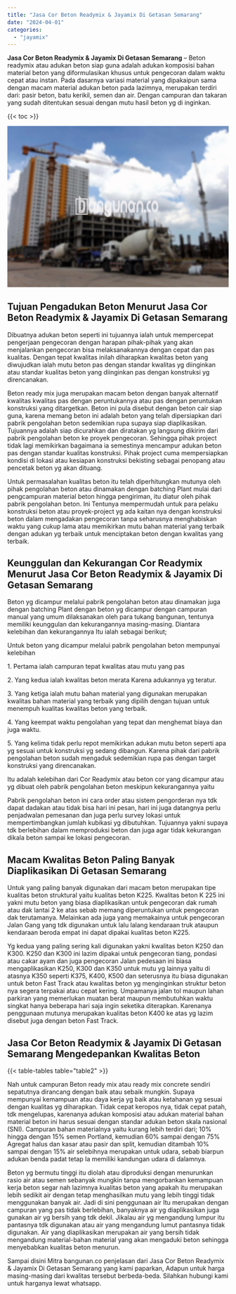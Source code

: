 ```yaml
---
title: "Jasa Cor Beton Readymix & Jayamix Di Getasan Semarang"
date: "2024-04-01"
categories: 
  - "jayamix"
---
```


**Jasa Cor Beton Readymix & Jayamix Di Getasan Semarang** – Beton readymix atau adukan beton siap guna adalah adukan komposisi bahan material beton yang diformulasikan khusus untuk pengecoran dalam waktu cepat atau instan. Pada dasarnya variasi material yang dipakaipun sama dengan macam material adukan beton pada lazimnya, merupakan terdiri dari: pasir beton, batu kerikil, semen dan air. Dengan campuran dan takaran yang sudah ditentukan sesuai dengan mutu hasil beton yg di inginkan.

{{< toc >}}

![Jasa Cor Beton Readymix & Jayamix Di Getasan Semarang](/images/jasa-cor-readymix-29.png)

## Tujuan Pengadukan Beton Menurut Jasa Cor Beton Readymix & Jayamix Di Getasan Semarang

Dibuatnya adukan beton seperti ini tujuannya ialah untuk mempercepat pengerjaan pengecoran dengan harapan pihak-pihak yang akan menjalankan pengecoran bisa melaksanakannya dengan cepat dan pas kualitas. Dengan tepat kwalitas inilah diharapkan kwalitas beton yang diwujudkan ialah mutu beton pas dengan standar kwalitas yg diinginkan atau standar kualitas beton yang diinginkan pas dengan konstruksi yg direncanakan.

Beton ready mix juga merupakan macam beton dengan banyak alternatif kwalitas kwalitas pas dengan peruntukannya atau pas dengan peruntukan konstruksi yang ditargetkan. Beton ini pula disebut dengan beton cair siap guna, karena memang beton ini adalah beton yang telah dipersiapkan dari pabrik pengolahan beton sedemikian rupa supaya siap diaplikasikan. Tujuannya adalah siap dicurahkan dan diratakan yg langsung dikirim dari pabrik pengolahan beton ke proyek pengecoran. Sehingga pihak project tidak lagi memikirkan bagaimana ia semestinya mencampur adukan beton pas dengan standar kualitas konstruksi. Pihak project cuma mempersiapkan kondisi di lokasi atau kesiapan konstruksi bekisting sebagai penopang atau pencetak beton yg akan dituang.

Untuk permasalahan kualitas beton itu telah diperhitungkan mutunya oleh pihak pengolahan beton atau dinamakan dengan batching Plant mulai dari pengcampuran material beton hingga pengiriman, itu diatur oleh pihak pabrik pengolahan beton. Ini Tentunya mempermudah untuk para pelaku konstruksi beton atau proyek-project yg ada kaitan nya dengan konstruksi beton dalam mengadakan pengecoran tanpa seharusnya menghabiskan waktu yang cukup lama atau memikirkan mutu bahan material yang terbaik dengan adukan yg terbaik untuk menciptakan beton dengan kwalitas yang terbaik.

## Keunggulan dan Kekurangan Cor Readymix Menurut Jasa Cor Beton Readymix & Jayamix Di Getasan Semarang

Beton yg dicampur melalui pabrik pengolahan beton atau dinamakan juga dengan batching Plant dengan beton yg dicampur dengan campuran manual yang umum dilaksanakan oleh para tukang bangunan, tentunya memiliki keunggulan dan kekurangannya masing-masing. Diantara kelebihan dan kekurangannya Itu ialah sebagai berikut;

Untuk beton yang dicampur melalui pabrik pengolahan beton mempunyai kelebihan

1\. Pertama ialah campuran tepat kwalitas atau mutu yang pas

2\. Yang kedua ialah kwalitas beton merata Karena adukannya yg teratur.

3\. Yang ketiga ialah mutu bahan material yang digunakan merupakan kwalitas bahan material yang terbaik yang dipilih dengan tujuan untuk menempuh kualitas kwalitas beton yang terbaik.

4\. Yang keempat waktu pengolahan yang tepat dan menghemat biaya dan juga waktu.

5\. Yang kelima tidak perlu repot memikirkan adukan mutu beton seperti apa yg sesuai untuk konstruksi yg sedang dibangun. Karena pihak dari pabrik pengolahan beton sudah mengaduk sedemikian rupa pas dengan target konstruksi yang direncanakan.

Itu adalah kelebihan dari Cor Readymix atau beton cor yang dicampur atau yg dibuat oleh pabrik pengolahan beton meskipun kekurangannya yaitu

Pabrik pengolahan beton ini cara order atau sistem pengorderan nya tdk dapat dadakan atau tidak bisa hari ini pesan, hari ini juga datangnya perlu penjadwalan pemesanan dan juga perlu survey lokasi untuk mempertimbangkan jumlah kubikasi yg dibutuhkan. Tujuannya yakni supaya tdk berlebihan dalam memproduksi beton dan juga agar tidak kekurangan dikala beton sampai ke lokasi pengecoran.

## Macam Kwalitas Beton Paling Banyak Diaplikasikan Di Getasan Semarang

Untuk yang paling banyak digunakan dari macam beton merupakan tipe kualitas beton struktural yaitu kualitas beton K225. Kwalitas beton K 225 ini yakni mutu beton yang biasa diaplikasikan untuk pengecoran dak rumah atau dak lantai 2 ke atas sebab memang diperuntukan untuk pengecoran dak terutamanya. Melainkan ada juga yang memakainya untuk pengecoran Jalan Gang yang tdk digunakan untuk lalu lalang kendaraan truk ataupun kendaraan beroda empat ini dapat dipakai kualitas beton K225.

Yg kedua yang paling sering kali digunakan yakni kwalitas beton K250 dan K300. K250 dan K300 ini lazim dipakai untuk pengecoran tiang, pondasi atau cakar ayam dan juga pengecoran Jalan pedesaan ini biasa mengaplikasikan K250, K300 dan K350 untuk mutu yg lainnya yaitu di atasnya K350 seperti K375, K400, K500 dan seterusnya itu biasa digunakan untuk beton Fast Track atau kwalitas beton yg menginginkan struktur beton nya segera terpakai atau cepat kering. Umpamanya jalan tol maupun lahan parkiran yang memerlukan muatan berat maupun membutuhkan waktu singkat hanya beberapa hari saja ingin seketika diterapkan. Karenanya penggunaan mutunya merupakan kualitas beton K400 ke atas yg lazim disebut juga dengan beton Fast Track.

## Jasa Cor Beton Readymix & Jayamix Di Getasan Semarang Mengedepankan Kwalitas Beton

{{< table-tables table="table2" >}}

Nah untuk campuran Beton ready mix atau ready mix concrete sendiri sepatutnya dirancang dengan baik atau sebaik mungkin. Supaya mempunyai kemampuan atau daya kerja yg baik atau ketahanan yg sesuai dengan kualitas yg diharapkan. Tidak cepat keropos nya, tidak cepat patah, tdk mengelupas, karenanya adukan komposisi atau adukan material bahan material beton ini harus sesuai dengan standar adukan beton skala nasional (SNI). Campuran bahan materialnya yaitu kurang lebih terdiri dari; 10% hingga dengan 15% semen Portland, kemudian 60% sampai dengan 75% Agregat halus dan kasar atau pasir dan split, kemudian ditambah 10% sampai dengan 15% air selebihnya merupakan untuk udara, sebab biarpun adukan benda padat tetap Ia memiliki kandungan udara di dalamnya.

Beton yg bermutu tinggi itu diolah atau diproduksi dengan menurunkan rasio air atau semen sebanyak mungkin tanpa mengorbankan kemampuan kerja beton segar nah lazimnya kualitas beton yang apakah itu merupakan lebih sedikit air dengan tetap menghasilkan mutu yang lebih tinggi tidak menggunakan banyak air. Jadi di sini penggunaan air Itu merupakan dengan campuran yang pas tidak berlebihan, banyaknya air yg diaplikasikan juga gunakan air yg bersih yang tdk dekil. Jikalau air yg mengandung lumpur itu pantasnya tdk digunakan atau air yang mengandung lumut pantasnya tidak digunakan. Air yang diaplikasikan merupakan air yang bersih tidak mengandung material-bahan material yang akan mengaduki beton sehingga menyebabkan kualitas beton menurun.

Sampai disini Mitra bangunan.co penjelasan dari Jasa Cor Beton Readymix & Jayamix Di Getasan Semarang yang kami paparkan, Adapun untuk harga masing-masing dari kwalitas tersebut berbeda-beda. Silahkan hubungi kami untuk harganya lewat whatsapp.
